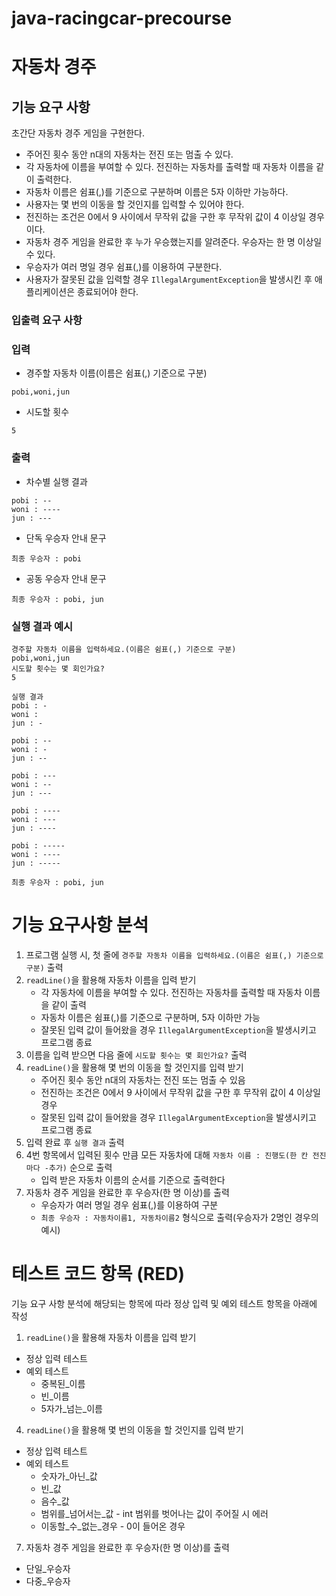 # java-racingcar-precourse
# 자동차 경주
## **기능 요구 사항**
초간단 자동차 경주 게임을 구현한다.
- 주어진 횟수 동안 n대의 자동차는 전진 또는 멈출 수 있다.
- 각 자동차에 이름을 부여할 수 있다. 전진하는 자동차를 출력할 때 자동차 이름을 같이 출력한다.
- 자동차 이름은 쉼표(,)를 기준으로 구분하며 이름은 5자 이하만 가능하다.
- 사용자는 몇 번의 이동을 할 것인지를 입력할 수 있어야 한다.
- 전진하는 조건은 0에서 9 사이에서 무작위 값을 구한 후 무작위 값이 4 이상일 경우이다.
- 자동차 경주 게임을 완료한 후 누가 우승했는지를 알려준다. 우승자는 한 명 이상일 수 있다.
- 우승자가 여러 명일 경우 쉼표(,)를 이용하여 구분한다.
- 사용자가 잘못된 값을 입력할 경우 `IllegalArgumentException`을 발생시킨 후 애플리케이션은 종료되어야 한다.
### **입출력 요구 사항**
### **입력**
- 경주할 자동차 이름(이름은 쉼표(,) 기준으로 구분)

```
pobi,woni,jun

```

- 시도할 횟수

```
5

```

### **출력**

- 차수별 실행 결과

```
pobi : --
woni : ----
jun : ---

```

- 단독 우승자 안내 문구

```
최종 우승자 : pobi

```

- 공동 우승자 안내 문구

```
최종 우승자 : pobi, jun

```

### **실행 결과 예시**

```
경주할 자동차 이름을 입력하세요.(이름은 쉼표(,) 기준으로 구분)
pobi,woni,jun
시도할 횟수는 몇 회인가요?
5

실행 결과
pobi : -
woni :
jun : -

pobi : --
woni : -
jun : --

pobi : ---
woni : --
jun : ---

pobi : ----
woni : ---
jun : ----

pobi : -----
woni : ----
jun : -----

최종 우승자 : pobi, jun

```
# 기능 요구사항 분석
1. 프로그램 실행 시, 첫 줄에 `경주할 자동차 이름을 입력하세요.(이름은 쉼표(,) 기준으로 구분)` 출력
2. `readLine()`을 활용해 자동차 이름을 입력 받기
    - 각 자동차에 이름을 부여할 수 있다. 전진하는 자동차를 출력할 때 자동차 이름을 같이 출력
    - 자동차 이름은 쉼표(,)를 기준으로 구분하며, 5자 이하만 가능
    - 잘못된 입력 값이 들어왔을 경우 `IllegalArgumentException`을 발생시키고 프로그램 종료
3. 이름을 입력 받으면 다음 줄에 `시도할 횟수는 몇 회인가요?` 출력
4. `readLine()`을 활용해 몇 번의 이동을 할 것인지를 입력 받기
    - 주어진 횟수 동안 n대의 자동차는 전진 또는 멈출 수 있음
    - 전진하는 조건은 0에서 9 사이에서 무작위 값을 구한 후 무작위 값이 4 이상일 경우
    - 잘못된 입력 값이 들어왔을 경우 `IllegalArgumentException`을 발생시키고 프로그램 종료
5. 입력 완료 후 `실행 결과` 출력
6. 4번 항목에서 입력된 횟수 만큼 모든 자동차에 대해 `자동차 이름 : 진행도(한 칸 전진 마다 -추가)` 순으로 출력
    - 입력 받은 자동차 이름의 순서를 기준으로 출력한다
7. 자동차 경주 게임을 완료한 후 우승자(한 명 이상)를 출력
    - 우승자가 여러 명일 경우 쉼표(,)를 이용하여 구분
    - `최종 우승자 : 자동차이름1, 자동차이름2` 형식으로 출력(우승자가 2명인 경우의 예시)

# 테스트 코드 항목 (RED)

기능 요구 사항 분석에 해당되는 항목에 따라 정상 입력 및 예외 테스트 항목을 아래에 작성

1. `readLine()`을 활용해 자동차 이름을 입력 받기
- 정상 입력 테스트
- 예외 테스트
   - 중복된_이름
   - 빈_이름
   - 5자가_넘는_이름
4. `readLine()`을 활용해 몇 번의 이동을 할 것인지를 입력 받기
- 정상 입력 테스트
- 예외 테스트
   - 숫자가_아닌_값
   - 빈_값
   - 음수_값
   - 범위를_넘어서는_값 - int 범위를 벗어나는 값이 주어질 시 에러
   - 이동할_수_없는_경우 - 0이 들어온 경우
7. 자동차 경주 게임을 완료한 후 우승자(한 명 이상)를 출력
- 단일_우승자
- 다중_우승자